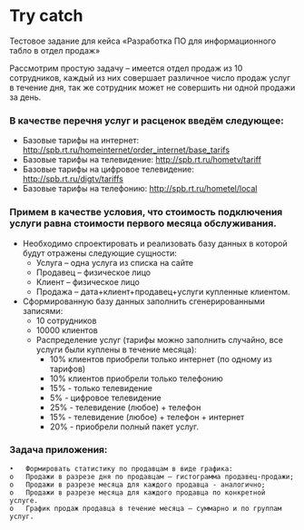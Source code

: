 # Try catch

Тестовое задание для кейса «Разработка  ПО для информационного табло в отдел продаж»     

Рассмотрим простую задачу – имеется отдел продаж из 10 сотрудников, каждый из них совершает различное число продаж услуг в течение дня, так же сотрудник может не совершить ни одной продажи за день. 

### В качестве перечня услуг и расценок введём следующее: 

* Базовые тарифы на интернет: http://spb.rt.ru/homeinternet/order_internet/base_tarifs
* Базовые тарифы на телевидение: http://spb.rt.ru/hometv/tariff 
* Базовые тарифы на цифровое телевидение: http://spb.rt.ru/digtv/tariffs
* Базовые тарифы на телефонию: http://spb.rt.ru/hometel/local 

### Примем в качестве условия, что стоимость подключения услуги равна стоимости первого месяца обслуживания. 

* Необходимо спроектировать и реализовать базу данных в которой будут отражены следующие сущности:         
    - Услуга – одна услуга из списка на сайте             
    - Продавец – физическое лицо              
    - Клиент – физическое лицо             
    - Продажа – дата+клиент+продавец+услуги купленные клиентом.            
* Сформированную базу данных заполнить сгенерированными записями:                
    - 10 сотрудников               
    - 10000 клиентов                   
    - Распределение услуг (тарифы можно заполнить случайно, все услуги были куплены в течение месяца):           
        * 10% клиентов приобрели только интернет (по одному из тарифов)           
        * 10% клиентов приобрели только телефонию              
        * 15% - только телевидение              
        * 5% - цифровое телевидение             
        * 25% - телевидение (любое) + телефон          
        * 15% - телевидение (любое) + телефон + интернет          
        * 20% - приобрели полный пакет услуг.            

### Задача приложения: 

	•	Формировать статистику по продавцам в виде графика:
	o	Продажи в разрезе дня по продавцам – гистограмма продавец-продажи;
	o	Продажи в разрезе месяца для каждого продавца - аналогично;
	o	Продажи в разрезе месяца для каждого продавца по конкретной услуге. 
	o	График продаж продавца в течение месяца – суммарно и по группам услуг. 

